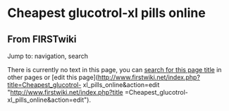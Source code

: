 # Cheapest glucotrol-xl pills online

## From FIRSTwiki

Jump to: navigation, search

There is currently no text in this page, you can [search for this page title](Special:Search/Cheapest_glucotrol-xl_pills_online "Special:Search/Cheapest glucotrol-xl pills online") in other pages or [edit this page](http://www.firstwiki.net/index.php?title=Cheapest_glucotrol-
xl_pills_online&action=edit "http://www.firstwiki.net/index.php?title
=Cheapest_glucotrol-xl_pills_online&action=edit").
